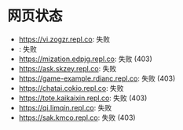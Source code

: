 # 网页状态
- https://vi.zogzr.repl.co: 失败
- : 失败
- https://mization.edpjg.repl.co: 失败 (403)
- https://ask.skzey.repl.co: 失败
- https://game-example.rdianc.repl.co: 失败 (403)
- https://chatai.cokio.repl.co: 失败
- https://tote.kaikaixin.repl.co: 失败 (403)
- https://qi.limqin.repl.co: 失败
- https://sak.kmco.repl.co: 失败 (403)
